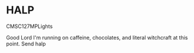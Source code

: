 # HALP
CMSC127MPLights

Good Lord I'm running on caffeine, chocolates, and literal witchcraft at this point. Send halp